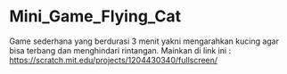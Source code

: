 # Mini_Game_Flying_Cat
Game sederhana yang berdurasi 3 menit yakni mengarahkan kucing agar bisa terbang dan menghindari rintangan.
Mainkan di link ini :
https://scratch.mit.edu/projects/1204430340/fullscreen/ 

